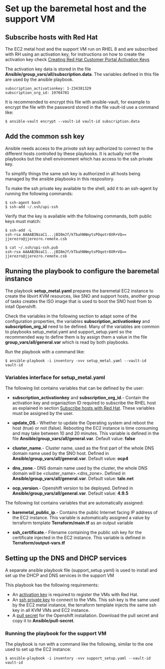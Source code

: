 # Set up the baremetal host and the support VM

## Subscribe hosts with Red Hat
The EC2 metal host and the support VM run on RHEL 8 and are subscribed with RH using an activation key, for instructions on how to create the activation key check [Creating Red Hat Customer Portal Activation Keys](https://access.redhat.com/articles/1378093)

The activation key data is stored in the file **Ansible/group_vars/all/subscription.data**.  The variables defined in this file are used by the ansible playbook.
```
subscription_activationkey: 1-234381329
subscription_org_id: 19704701
```
It is recommended to encrypt this file with ansible-vault, for example to encrypt the file with the password stored in the file vault-id use a command like:
```
$ ansible-vault encrypt --vault-id vault-id subscription.data
```

## Add the common ssh key

Ansible needs access to the _private ssh key_ authorized to connect to the different hosts controlled by these playbooks.  It is actually not the playbooks but the shell environment which has access to the ssh private key.

To simplify things the same ssh key is authorized in all hosts being managed by the ansible playbooks in this respository.

To make the ssh private key available to the shell, add it to an ssh-agent by running the following commands:

```
$ ssh-agent bash
$ ssh-add ~/.ssh/upi-ssh
```
Verify that the key is available with the following commands, both public keys must match:
```
$ ssh-add -L
ssh-rsa AAAAB3NzaC1...jBI0mJf/kTbahNNmytsPOqotr8XR+VQ== jjerezro@jjerezro.remote.csb

$ cat ~/.ssh/upi-ssh.pub 
ssh-rsa AAAAB3NzaC1...jBI0mJf/kTbahNNmytsPOqotr8XR+VQ== jjerezro@jjerezro.remote.csb
```
## Running the playbook to configure the baremetal instance

The playbook **setup_metal.yaml** prepares the baremetal EC2 instance to create the libvirt KVM resources, like SNO and support hosts, another group of tasks creates the ISO image that is used to boot the SNO host from to intall Openshift.

Check the variables in the following section to adapt some of the configuration properties, the variables **subscription_activationkey** and **subscription_org_id** need to be defined.  Many of the variables are common to playbooks setup_metal.yaml and support_setup.yaml so the recommended way to define them is by assign them a value in the file **group_vars/all/general.var** which is read by both playbooks. 

Run the playbook with a command like:


```
$ ansible-playbook -i inventory -vvv setup_metal.yaml --vault-id vault-id
```

### Variables interface for setup_metal.yaml

The following list contains variables that can be defined by the user:

* **subscription_activationkey** and **subscription_org_id**.- Contain the activation key and organiaztion ID required to subscribe the RHEL host as explained in section [Subscribe hosts with Red Hat](#subscribe-hosts-with-red-hat).  These variables must be assigned by the user.

* **update_OS**.- Whether to update the Operating system and reboot the host (true) or not (false).  Rebooting the EC2 instance is time consuming and may take between 10 and 20 minutes.  This variable is defined in the file **Ansible/group_vars/all/general.var**. Default value: **false**

* **cluster_name**.- Cluster name, used as the first part of the whole DNS domain name used by the SNO host.  Defined in **Ansible/group_vars/all/general.var**.  Default value: **ocp4**

* **dns_zone**.- DNS domain name used by the cluster, the whole DNS domain will be \<cluster_name\>.\<dns_zone\>. Defined in **Ansible/group_vars/all/general.var**.  Default value: **tale.net**

* **ocp_version**.- Openshift version to be deployed.  Defined in **Ansible/group_vars/all/general.var**.  Default value: **4.9.5**

The following list contains variables that are automatically assigned:

* **baremetal_public_ip**.- Contains the public Internet facing IP address of the EC2 instance.  This variable is automatically assigned a value by terraform template **Terraform/main.tf** as an output variable

* **ssh_certificate**.- Filename containing the public ssh key for the certificate injected in the EC2 instance.  This variable is defined in **Terraform/output-vars.tf**

## Setting up the DNS and DHCP services

A separate ansible playbook file (support_setup.yaml) is used to install and set up the DHCP and DNS services in the support VM

This playbook has the following requirements:

* An [activation key](#subscribe-the-host-with-red-hat) is required to register the VMs with Red Hat.  
* An [ssh private key](#add-the-ec2-user-ssh-key) to connect to the VMs. This ssh key is the same used by the EC2 metal instance, the terraform template injects the same ssh key in all KVM VMs and EC2 instance.
* A [pull secret](https://console.redhat.com/openshift/install/metal/user-provisioned) for the Openshift installation.  Download the pull secret and copy it to **Ansible/pull-secret**.  

### Running the playbook for the support VM

The playbook is run with a command like the following, similar to the one used to set up the EC2 instance:

```
$ ansible-playbook -i inventory -vvv support_setup.yaml --vault-id vault-id 
```
